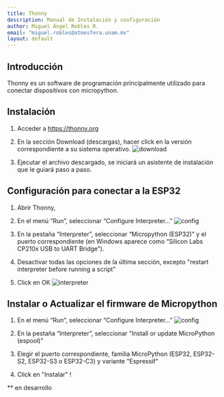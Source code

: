 ```yaml
---
title: Thonny
description: Manual de Instalación y configuración
author: Miguel Ángel Robles R.
email: "miguel.robles@atmosfera.unam.mx"
layout: default
---
```


## Introducción
Thonny es un software de programación principalmente utilizado para conectar dispositivos con micropython.

## Instalación
1. Acceder a <https://thonny.org>
2. En la sección Download (descargas), hacer click en la versión correspondiente a su sistema operativo.
![download](/assets/img/download.png)

3. Ejecutar el archivo descargado, se iniciará un asistente de instalación que le guiará paso a paso. 

## Configuración para conectar a la ESP32

1. Abrir Thonny,
2. En el menú “Run”, seleccionar “Configure Interpreter...”
![config](/assets/img/config.png)

3. En la pestaña “Interpreter”, seleccionar “Micropython (ESP32)” y el puerto correspondiente (en Windows aparece como “Silicon Labs CP210x USB to UART Bridge”).
4. Desactivar todas las opciones de la última sección, excepto "restart interpreter before running a script"
5. Click en OK
![interpreter](/assets/img/interpreter.png)

## Instalar o Actualizar el firmware de Micropython

1. En el menú “Run”, seleccionar “Configure Interpreter...”
![config](/assets/img/config.png)

2. En la pestaña “Interpreter”, seleccionar "Install or update MicroPython (espool)"
3. Elegir el puerto correspondiente, familia MicroPython (ESP32, ESP32-S2, ESP32-S3 o ESP32-C3) y variante "Espressif"
4. Click en "Instalar"
!

** en desarrollo


